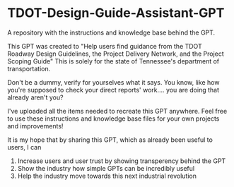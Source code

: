 # TDOT-Design-Guide-Assistant-GPT
A repository with the instructions and knowledge base behind the GPT.

This GPT was created to "Help users find guidance from the TDOT Roadway Design Guidelines, the Project Delivery Network, and the Project Scoping Guide"
This is solely for the state of Tennessee's department of transportation. 

Don't be a dummy, verify for yourselves what it says. You know, like how you're supposed to check your direct reports' work.... you are doing that already aren't you?

I've uploaded all the items needed to recreate this GPT anywhere. Feel free to use these instructions and knowledge base files for your own projects and improvements!

It is my hope that by sharing this GPT, which as already been useful to users, I can
1. Increase users and user trust by showing transperency behind the GPT
2. Show the industry how simple GPTs can be incredibly useful
3. Help the industry move towards this next industrial revolution
